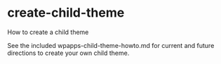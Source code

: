 # create-child-theme
How to create a child theme

See the included wpapps-child-theme-howto.md for current and future directions to create your own child theme.

